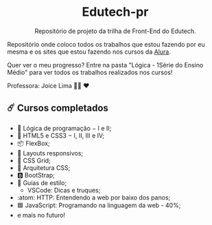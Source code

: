 <h1 align="center">Edutech-pr</h1>
<p align="center"> Repositório de projeto da trilha de Front-End do Edutech.</p>

Repositório onde coloco todos os trabalhos que estou fazendo por eu mesma e os sites que estou fazendo nos cursos da [Alura](https://www.alura.com.br/).

Quer ver o meu progresso? Entre na pasta "Lógica - 1Série do Ensino Médio" para ver todos os trabalhos realizados nos cursos!

Professora: Joice Lima :woman_teacher: :heart:

:comet: Cursos completados
------

* :jigsaw: Lógica de programação − I e II;
* :speech_balloon: HTML5 e CSS3 − I, II, III e IV;
* :package: FlexBox;
* :iphone: Layouts responsivos;
* :bricks: CSS Grid;
* :open_file_folder: Arquitetura CSS; 
* :b: BootStrap; 
* :symbols: Guias de estilo;
  * VSCode: Dicas e truques;
* :atom: HTTP: Entendendo a web por baixo dos panos;
* :blue_square: JavaScript: Programando na linguagem da web - 40%;
* e mais no futuro!

